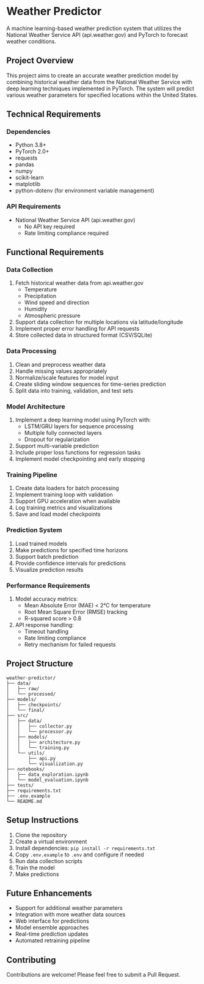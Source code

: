 # Weather Predictor

A machine learning-based weather prediction system that utilizes the National Weather Service API (api.weather.gov) and PyTorch to forecast weather conditions.

## Project Overview

This project aims to create an accurate weather prediction model by combining historical weather data from the National Weather Service with deep learning techniques implemented in PyTorch. The system will predict various weather parameters for specified locations within the United States.

## Technical Requirements

### Dependencies
- Python 3.8+
- PyTorch 2.0+
- requests
- pandas
- numpy
- scikit-learn
- matplotlib
- python-dotenv (for environment variable management)

### API Requirements
- National Weather Service API (api.weather.gov)
  - No API key required
  - Rate limiting compliance required

## Functional Requirements

### Data Collection
1. Fetch historical weather data from api.weather.gov
   - Temperature
   - Precipitation
   - Wind speed and direction
   - Humidity
   - Atmospheric pressure
2. Support data collection for multiple locations via latitude/longitude
3. Implement proper error handling for API requests
4. Store collected data in structured format (CSV/SQLite)

### Data Processing
1. Clean and preprocess weather data
2. Handle missing values appropriately
3. Normalize/scale features for model input
4. Create sliding window sequences for time-series prediction
5. Split data into training, validation, and test sets

### Model Architecture
1. Implement a deep learning model using PyTorch with:
   - LSTM/GRU layers for sequence processing
   - Multiple fully connected layers
   - Dropout for regularization
2. Support multi-variable prediction
3. Include proper loss functions for regression tasks
4. Implement model checkpointing and early stopping

### Training Pipeline
1. Create data loaders for batch processing
2. Implement training loop with validation
3. Support GPU acceleration when available
4. Log training metrics and visualizations
5. Save and load model checkpoints

### Prediction System
1. Load trained models
2. Make predictions for specified time horizons
3. Support batch prediction
4. Provide confidence intervals for predictions
5. Visualize prediction results

### Performance Requirements
1. Model accuracy metrics:
   - Mean Absolute Error (MAE) < 2°C for temperature
   - Root Mean Square Error (RMSE) tracking
   - R-squared score > 0.8
2. API response handling:
   - Timeout handling
   - Rate limiting compliance
   - Retry mechanism for failed requests

## Project Structure
```
weather-predictor/
├── data/
│   ├── raw/
│   └── processed/
├── models/
│   ├── checkpoints/
│   └── final/
├── src/
│   ├── data/
│   │   ├── collector.py
│   │   └── processor.py
│   ├── models/
│   │   ├── architecture.py
│   │   └── training.py
│   └── utils/
│       ├── api.py
│       └── visualization.py
├── notebooks/
│   ├── data_exploration.ipynb
│   └── model_evaluation.ipynb
├── tests/
├── requirements.txt
├── .env.example
└── README.md
```

## Setup Instructions
1. Clone the repository
2. Create a virtual environment
3. Install dependencies: `pip install -r requirements.txt`
4. Copy `.env.example` to `.env` and configure if needed
5. Run data collection scripts
6. Train the model
7. Make predictions

## Future Enhancements
- Support for additional weather parameters
- Integration with more weather data sources
- Web interface for predictions
- Model ensemble approaches
- Real-time prediction updates
- Automated retraining pipeline

## Contributing
Contributions are welcome! Please feel free to submit a Pull Request.

